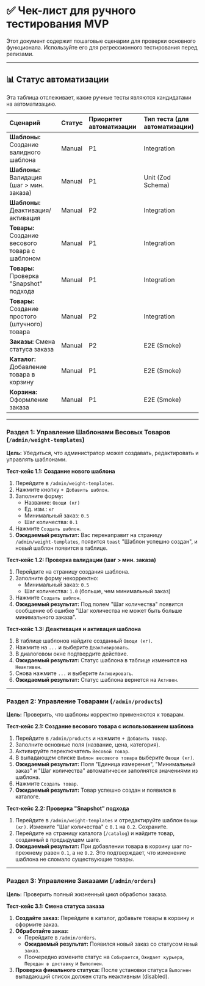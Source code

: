 # ✅ Чек-лист для ручного тестирования MVP

Этот документ содержит пошаговые сценарии для проверки основного функционала. Используйте его для регрессионного тестирования перед релизами.

---

## 📊 Статус автоматизации

Эта таблица отслеживает, какие ручные тесты являются кандидатами на автоматизацию.

| Сценарий                                       | Статус | Приоритет автоматизации | Тип теста (для автоматизации) |
| :--------------------------------------------- | :----- | :---------------------- | :---------------------------- |
| **Шаблоны:** Создание валидного шаблона         | Manual | P1                      | Integration                   |
| **Шаблоны:** Валидация (шаг > мин. заказа)      | Manual | P1                      | Unit (Zod Schema)             |
| **Шаблоны:** Деактивация/активация              | Manual | P2                      | Integration                   |
| **Товары:** Создание весового товара с шаблоном | Manual | P1                      | Integration                   |
| **Товары:** Проверка "Snapshot" подхода         | Manual | P1                      | Integration                   |
| **Товары:** Создание простого (штучного) товара | Manual | P2                      | Integration                   |
| **Заказы:** Смена статуса заказа                | Manual | P2                      | E2E (Smoke)                   |
| **Каталог:** Добавление товара в корзину        | Manual | P1                      | E2E (Smoke)                   |
| **Корзина:** Оформление заказа                 | Manual | P1                      | E2E (Smoke)                   |

---

### Раздел 1: Управление Шаблонами Весовых Товаров (`/admin/weight-templates`)

**Цель:** Убедиться, что администратор может создавать, редактировать и управлять шаблонами.

**Тест-кейс 1.1: Создание нового шаблона**
1.  Перейдите в `/admin/weight-templates`.
2.  Нажмите кнопку `+ Добавить шаблон`.
3.  Заполните форму:
    *   Название: `Овощи (кг)`
    *   Ед. изм.: `кг`
    *   Минимальный заказ: `0.5`
    *   Шаг количества: `0.1`
4.  Нажмите `Создать шаблон`.
5.  **Ожидаемый результат:** Вас перенаправит на страницу `/admin/weight-templates`, появится `toast` "Шаблон успешно создан", и новый шаблон появится в таблице.

**Тест-кейс 1.2: Проверка валидации (шаг > мин. заказа)**
1.  Перейдите на страницу создания шаблона.
2.  Заполните форму некорректно:
    *   Минимальный заказ: `0.5`
    *   Шаг количества: `1.0` (больше, чем минимальный заказ)
3.  Нажмите `Создать шаблон`.
4.  **Ожидаемый результат:** Под полем "Шаг количества" появится сообщение об ошибке "Шаг количества не может быть больше минимального заказа".

**Тест-кейс 1.3: Деактивация и активация шаблона**
1.  В таблице шаблонов найдите созданный `Овощи (кг)`.
2.  Нажмите на `...` и выберите `Деактивировать`.
3.  В диалоговом окне подтвердите действие.
4.  **Ожидаемый результат:** Статус шаблона в таблице изменится на `Неактивен`.
5.  Снова нажмите `...` и выберите `Активировать`.
6.  **Ожидаемый результат:** Статус шаблона вернется на `Активен`.

---

### Раздел 2: Управление Товарами (`/admin/products`)

**Цель:** Проверить, что шаблоны корректно применяются к товарам.

**Тест-кейс 2.1: Создание весового товара с использованием шаблона**
1.  Перейдите в `/admin/products` и нажмите `+ Добавить товар`.
2.  Заполните основные поля (название, цена, категория).
3.  Активируйте переключатель `Весовой товар`.
4.  В выпадающем списке `Шаблон весового товара` выберите `Овощи (кг)`.
5.  **Ожидаемый результат:** Поля "Единица измерения", "Минимальный заказ" и "Шаг количества" автоматически заполнятся значениями из шаблона.
6.  Нажмите `Создать товар`.
7.  **Ожидаемый результат:** Товар успешно создан и появился в каталоге.

**Тест-кейс 2.2: Проверка "Snapshot" подхода**
1.  Перейдите в `/admin/weight-templates` и отредактируйте шаблон `Овощи (кг)`. Измените "Шаг количества" с `0.1` на `0.2`. Сохраните.
2.  Перейдите на страницу каталога (`/catalog`) и найдите товар, созданный в предыдущем шаге.
3.  **Ожидаемый результат:** При добавлении товара в корзину шаг по-прежнему равен `0.1`, а не `0.2`. Это подтверждает, что изменение шаблона не сломало существующие товары.

---

### Раздел 3: Управление Заказами (`/admin/orders`)

**Цель:** Проверить полный жизненный цикл обработки заказа.

**Тест-кейс 3.1: Смена статуса заказа**
1.  **Создайте заказ:** Перейдите в каталог, добавьте товары в корзину и оформите заказ.
2.  **Обработайте заказ:**
    *   Перейдите в `/admin/orders`.
    *   **Ожидаемый результат:** Появился новый заказ со статусом `Новый заказ`.
    *   Поочередно измените статус на `Собирается`, `Ожидает курьера`, `Передан в доставку` и `Выполнен`.
3.  **Проверка финального статуса:** После установки статуса `Выполнен` выпадающий список должен стать неактивным (disabled).
